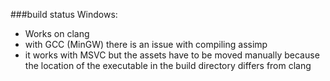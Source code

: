 ###build status
Windows:
 - Works on clang
 - with GCC (MinGW) there is an issue with compiling assimp
 - it works with MSVC but the assets have to be moved manually because the location of the executable in the build directory differs from clang

